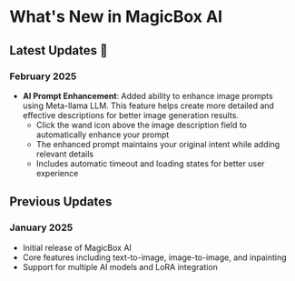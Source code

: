 # What's New in MagicBox AI

## Latest Updates 🎉

### February 2025
- **AI Prompt Enhancement**: Added ability to enhance image prompts using Meta-llama LLM. This feature helps create more detailed and effective descriptions for better image generation results.
  - Click the wand icon above the image description field to automatically enhance your prompt
  - The enhanced prompt maintains your original intent while adding relevant details
  - Includes automatic timeout and loading states for better user experience

## Previous Updates

### January 2025
- Initial release of MagicBox AI
- Core features including text-to-image, image-to-image, and inpainting
- Support for multiple AI models and LoRA integration
